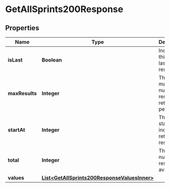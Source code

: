 

# GetAllSprints200Response


## Properties

| Name | Type | Description | Notes |
|------------ | ------------- | ------------- | -------------|
|**isLast** | **Boolean** | Indicates if this is the last page of results. |  [optional] |
|**maxResults** | **Integer** | The maximum number of results returned per page. |  [optional] |
|**startAt** | **Integer** | The starting index of the returned results. |  [optional] |
|**total** | **Integer** | The total number of results available. |  [optional] |
|**values** | [**List&lt;GetAllSprints200ResponseValuesInner&gt;**](GetAllSprints200ResponseValuesInner.md) |  |  [optional] |



